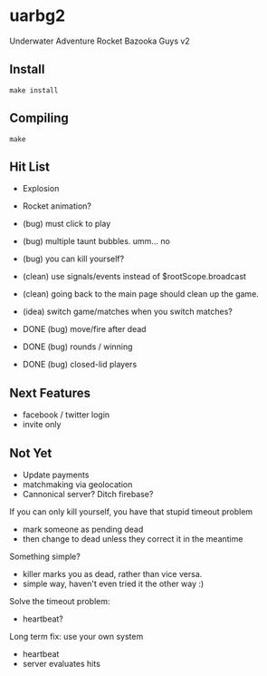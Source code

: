 uarbg2
======

Underwater Adventure Rocket Bazooka Guys v2

Install
-------

    make install

Compiling
---------

    make

Hit List
--------
* Explosion
* Rocket animation?
* (bug) must click to play
* (bug) multiple taunt bubbles. umm... no
* (bug) you can kill yourself?

* (clean) use signals/events instead of $rootScope.broadcast
* (clean) going back to the main page should clean up the game. 
* (idea) switch game/matches when you switch matches?

* DONE (bug) move/fire after dead
* DONE (bug) rounds / winning
* DONE (bug) closed-lid players

Next Features
-------------
* facebook / twitter login
* invite only

Not Yet
-------
* Update payments
* matchmaking via geolocation
* Cannonical server? Ditch firebase?




If you can only kill yourself, you have that stupid timeout problem
  - mark someone as pending dead
  - then change to dead unless they correct it in the meantime

Something simple?
  - killer marks you as dead, rather than vice versa.
  - simple way, haven't even tried it the other way :)

Solve the timeout problem:
  - heartbeat?

Long term fix: use your own system
  + heartbeat
  + server evaluates hits

